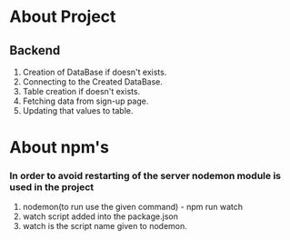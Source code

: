 # About Project
## Backend
1. Creation of DataBase if doesn't exists.
2. Connecting to the Created DataBase.
3. Table creation if doesn't exists.
4. Fetching data from sign-up page.
5. Updating that values to table.  

# About npm's 
### In order to avoid restarting of the server nodemon module is used in the project
1. nodemon(to run use the given command) - npm run watch
2. watch script added into the package.json
3. watch is the script name given to nodemon.